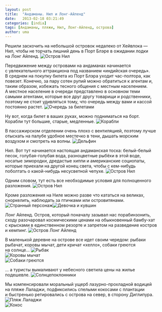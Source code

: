 ```yaml
---
layout: post
title:  "Андаманы. Нил и Лонг-Айленд"
date:   2013-02-18 03:21:49
categories: [india]
tags: [Андаманы, пляжи, Нил, Лонг-Айленд, острова]
author: uma
---
```



Решили заскочить на&#160;небольшой островок недалеко от&#160;Хейвлока&#160;&#8212; Нил, чтобы не&#160;торчать лишний день в&#160;Порт Блэре в&#160;ожидании лодки на&#160;Лонг Айленд.
![Остров Нил](ostrov-nil.jpg)   

Передвижение между островами на&#160;андаманах начинается с&#160;увлекательного аттракциона под названием &#171;индийская очередь&#187;. В&#160;среднем на&#160;покупку билета из&#160;Порт Блэра уходит час-полтора, как повезет. Конечно, за&#160;пару сотен рупий можно обратиться к&#160;агентам&#160;и, таким образом, избежать тесного общения с&#160;местным населением. А&#160;местное население в&#160;очереди представлено в&#160;основном теми самыми агентами, которые все друг другу товарищи и&#160;родственники, поэтому не&#160;стоит удивляться тому, что очередь между вами и&#160;кассой постоянно растет.
![Очередь за билетами](ochered'-za-biletami.jpg)   

Ну&#160;вот, когда билет в&#160;ваших руках, можно подниматься на&#160;борт. Корабли тут большие, старые, медленные.
![Корабли](korabli.jpg)   

В&#160;пассажирском отделении очень плохо с&#160;вентиляцией, поэтому лучше отыскать на&#160;палубе удобное местечко в&#160;тени, дышать морским воздухом и&#160;смотреть на&#160;волны.
![Дельфин](del'fin.jpg)   

Нил. Вот тут начинается настоящая андаманская тоска: белый-белый песок, голубая-голубая вода, разноцветные рыбёхи в&#160;этой воде, носатые зимородки, дредастые хиппи и&#160;американские социопаты, которые приехали на&#160;другой конец света, чтобы с&#160;кем-нибудь поболтать о&#160;какой-нибудь несусветной чепухе.
![Остров Нил](ostrov-nil-2.jpg)   

Одним словом, тут есть все необходимые условия для полноценного разложения.
![Остров Нил](ostrov-nil-3.jpg)   

Кроме разложения на&#160;Ниле можно разве что кататься на&#160;великах, сноркелить, наблюдать за&#160;птичками или островитянами.     
![Странный персонаж](strannyy-personazh.jpg)![Девочка и кувшин](devochka-i-kuvshin.jpg)   

Лонг Айленд. Остров, который поначалу зазывал нас порабинзонить, сходу разочаровал космическими ценами на&#160;обыкновенный бамбу-хат с&#160;крысками в&#160;единственном резорте и&#160;запретом на&#160;разведение костров и&#160;кемпинг.
![Остров Лонг Айленд](ostrov-long-aylend.jpg)   

В&#160;маленькой деревне на&#160;острове все идет своим чередом: рыбаки рыбачат, коровы мычат, дети кричат &#171;хелло&#187;, собаки греются на&#160;солнце...
![Рыбак](rybak.jpg)   
![Коровы мычат](untitled-48.jpg)   
![Собаки греются](untitled-2.jpg)   

... а&#160;туристы вымаливают у&#160;небесного светила цены на&#160;жилье подешевле.
![Солнцепоклонники](solntsepoklonniki.jpg)   

Мы&#160;компенсировали моральный ущерб лазурно-прохладной водицей на&#160;пляже Лаладжи, подфиксились спелыми кокосами с&#160;плантации и&#160;быстренько ретировались с&#160;острова на&#160;север, в&#160;сторону Диглипура.
![Пляж Лаладжи](plyazh-laladzhi.jpg)   
![Кокос](kokos.jpg)   


